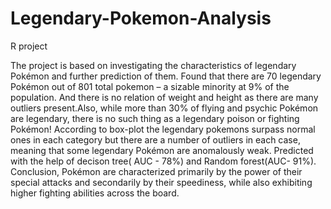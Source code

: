 # Legendary-Pokemon-Analysis
R project


The project is based on investigating the characteristics of legendary Pokémon and further prediction of them. Found that there are 70 legendary Pokémon out of 801 total pokemon – a sizable minority at 9% of the population. And there is no relation of weight and height as there are many outliers present.Also, while more than 30% of flying and psychic Pokémon are legendary, there is no such thing as a legendary poison or fighting Pokémon! According to box-plot the legendary pokemons surpass normal ones in each category but there are a number of outliers in each case, meaning that some legendary Pokémon are anomalously weak. Predicted with the help of decison tree( AUC - 78%) and Random forest(AUC- 91%). Conclusion,  Pokémon are characterized primarily by the power of their special attacks and secondarily by their speediness, while also exhibiting higher fighting abilities across the board.
